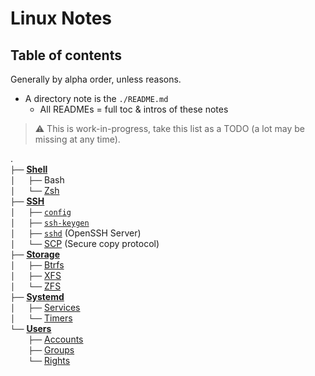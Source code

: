 # Linux Notes


<!--

> [!Note]
> Unlike per-file notes, to be found throughout this repository *except* in this directory at the same location of the file itself on a Linux system, these notes are titled and intended at doing a **job**, **solution** a particular problem, **actionable procedure**.
> 
> They involve by essence multiple tools and locations.
> 
> It's hard to find a one-size-fits-all structure, so it may evolve in time, but discoverability will be handled by tags in the metadata of Markdown files.


-->


## Table of contents

Generally by alpha order, unless reasons.

- A directory note is the `./README.md`
    - All READMEs = full toc & intros of these notes


> ⚠️ This is work-in-progress, take this list as a TODO (a lot may be missing at any time).


.  
`├──` [**Shell**](Shell)  
`│   ├──` Bash  
`│   └──` [Zsh](Shell/ZSH)  
`├──` [**SSH**](SSH)  
`│   ├──` [`config`](SSH/config.md)  
`│   ├──` [`ssh-keygen`](SSH/ssh-keygen.md)  
`│   ├──` [`sshd`](SSH/sshd.md) (OpenSSH Server)   
`│   └──` [SCP](SSH/SCP.md) (Secure copy protocol)  
`├──` [**Storage**](Storage)  
`│   ├──` [Btrfs](Storage/Btrfs.md)  
`│   ├──` [XFS](Storage/XFS.md)  
`│   └──` [ZFS](Storage/ZFS.md)  
`├──` [**Systemd**](Systemd)  
`│   ├──` [Services](Systemd/Services.md)  
`│   └──` [Timers](Systemd/Timers.md)  
`└──` [**Users**](Users)  
`    ├──` [Accounts](Users/Accounts.md)  
`    ├──` [Groups](Users/Groups.md)  
`    └──` [Rights](Users/Rights.md)  

<!-- TEMPLATE

.  
`├──` zxcv  
`│    ├──` zxcv  
`│    ├──` zxcv  
`│    └──` zxcv  
`├──` zxcv   
`│    └──` zxcv 
`└──` zxcv    
`     ├──` zxcv  
`     ├──` zxcv   
`     └──` zxcv  

-->




